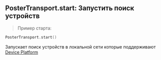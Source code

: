## PosterTransport.start: Запустить поиск устройств

> Пример старта:

```kotlin
PosterTransport.start()
```

Запускает поиск устройств в локальной сети которые поддерживают [Device Platform](/docs/v3/device/index)

